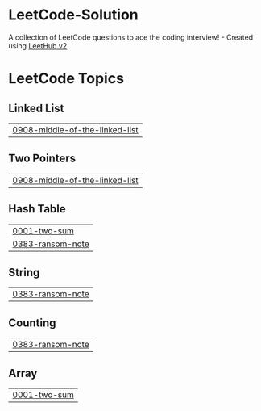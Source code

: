 # LeetCode-Solution
A collection of LeetCode questions to ace the coding interview! - Created using [LeetHub v2](https://github.com/arunbhardwaj/LeetHub-2.0)

<!---LeetCode Topics Start-->
# LeetCode Topics
## Linked List
|  |
| ------- |
| [0908-middle-of-the-linked-list](https://github.com/fiqnadzrii/LeetCode-Solution/tree/master/0908-middle-of-the-linked-list) |
## Two Pointers
|  |
| ------- |
| [0908-middle-of-the-linked-list](https://github.com/fiqnadzrii/LeetCode-Solution/tree/master/0908-middle-of-the-linked-list) |
## Hash Table
|  |
| ------- |
| [0001-two-sum](https://github.com/fiqnadzrii/LeetCode-Solution/tree/master/0001-two-sum) |
| [0383-ransom-note](https://github.com/fiqnadzrii/LeetCode-Solution/tree/master/0383-ransom-note) |
## String
|  |
| ------- |
| [0383-ransom-note](https://github.com/fiqnadzrii/LeetCode-Solution/tree/master/0383-ransom-note) |
## Counting
|  |
| ------- |
| [0383-ransom-note](https://github.com/fiqnadzrii/LeetCode-Solution/tree/master/0383-ransom-note) |
## Array
|  |
| ------- |
| [0001-two-sum](https://github.com/fiqnadzrii/LeetCode-Solution/tree/master/0001-two-sum) |
<!---LeetCode Topics End-->